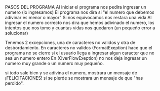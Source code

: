 PASOS DEL PROGRAMA
Al iniciar el programa nos pedira ingresar un numero (lo ingresamos)
El programa nos dira si "el numero que debemos adivinar es menor o mayor"
Si nos equivocamos nos restara una vida
Al ingresar el numero correcto nos dira que hemos adivinado el numero, los intentos que nos tomo y cuantas vidas nos quedaron (un pequeño error a solucionar)

Tenemos 2 excepciones, una de caracteres no validos y otra de desbordamiento.
En caracteres no validos (FormatExeption) hace que el programa no se cierre si el usuario llega a ingresar algun caracter que no sea un numero entero
En (OverFlowExeption) no nos deja ingresar un numero muy grande o un numero muy pequeño.

si todo sale bien y se adivina el numero, mostrara un mensaje de ¡FELICITACIONES!
si se pierde se mostrara un mensaje de que "has perdido".
